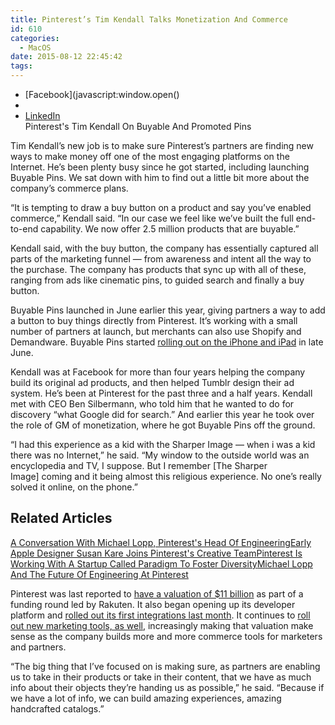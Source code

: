```yaml
---
title: Pinterest’s Tim Kendall Talks Monetization And Commerce
id: 610
categories:
  - MacOS
date: 2015-08-12 22:45:42
tags:
---
```


<div readability="26">

<div>
<div>

*   [<span>Facebook</span>](javascript:window.open()
*   <a target="_blank" target="_blank" data-url="http%3A%2F%2Ftechcrunch.com%2Fvideo%2Fpinterests-tim-kendall-on-buyable-and-promoted-pins%2F519008453%2F" data-title="Pinterest%27s%20Tim%20Kendall%20On%20Buyable%20And%20Promoted%20Pins"/>
*   <a target="_blank" href="javascript:window.open('http://www.linkedin.com/shareArticle?mini=true&amp;url=http%3A%2F%2Ftechcrunch.com%2Fvideo%2Fpinterests-tim-kendall-on-buyable-and-promoted-pins%2F519008453%2F&amp;title=Pinterest%27s%20Tim%20Kendall%20On%20Buyable%20And%20Promoted%20Pins&amp;source=TechCrunch', 'linkedin', 'height=550,width=420');"><span>LinkedIn</span></a><div>Pinterest's Tim Kendall On Buyable And Promoted Pins</div></div></div>

Tim Kendall’s new job is to make sure Pinterest’s partners are finding new ways to make money off one of the most engaging platforms on the Internet. He’s been plenty busy since he got started, including launching Buyable Pins. We sat down with him to find out a little bit more about the company’s commerce plans.

“It is tempting to draw a buy button on a product and say you’ve enabled commerce,” Kendall said. “In our case we feel like we’ve built the full end-to-end capability. We now offer 2.5 million products that are buyable.”

Kendall said, with the buy button, the company has essentially captured all parts of the marketing funnel — from awareness and intent all the way to the purchase. The company has products that sync up with all of these, ranging from ads like cinematic pins, to guided search and finally a buy button.

Buyable Pins launched in June earlier this year, giving partners a way to add a button to buy things directly from Pinterest. It’s working with a small number of partners at launch, but merchants can also use Shopify and Demandware. Buyable Pins started [rolling out on the iPhone and iPad](http://techcrunch.com/2015/06/30/pinterest-has-started-rolling-out-buyable-pins-on-the-iphone-and-ipad/) in late June.

<div>
<div/></div>

Kendall was at Facebook for more than four years helping the company build its original ad products, and then helped Tumblr design their ad system. He’s been at Pinterest for the past three and a half years. Kendall met with CEO Ben Silbermann, who told him that he wanted to do for discovery “what Google did for search.” And earlier this year he took over the role of GM of monetization, where he got Buyable Pins off the ground.

“I had this experience as a kid with the Sharper Image — when i was a kid there was no Internet,” he said. “My window to the outside world was an encyclopedia and TV, I suppose. But I remember [The Sharper Image] coming and it being almost this religious experience. No one’s really solved it online, on the phone.”

<div>

## Related Articles
[A Conversation With Michael Lopp, Pinterest's Head Of Engineering](http://techcrunch.com/2015/08/01/a-conversation-with-michael-lopp-pinterests-head-of-engineering/)[Early Apple Designer Susan Kare Joins Pinterest's Creative Team](http://techcrunch.com/2015/07/31/former-apple-designer-susan-kare-joins-pinterests-creative-team/)[Pinterest Is Working With A Startup Called Paradigm To Foster Diversity](http://techcrunch.com/2015/07/30/pinterest-is-working-with-a-startup-called-paradigm-to-foster-diversity/)[Michael Lopp And The Future Of Engineering At Pinterest](http://techcrunch.com/2015/07/29/michael-lopp-and-the-future-of-engineering-at-pinterest/)</div>Pinterest was last reported to [have a valuation of $11 billion](http://techcrunch.com/2015/05/09/pinterest-186m-series-g-plus-secondary-sale/) as part of a funding round led by Rakuten. It also began opening up its developer platform and [rolled out its first integrations last month](http://techcrunch.com/2015/07/08/pinterest-rolls-out-its-first-development-platform-integrations/). It continues to [roll out new marketing tools, as well](http://techcrunch.com/2015/04/27/pinterest-adds-tools-for-marketers-to-post-better-pins/), increasingly making that valuation make sense as the company builds more and more commerce tools for marketers and partners.

“The big thing that I’ve focused on is making sure, as partners are enabling us to take in their products or take in their content, that we have as much info about their objects they’re handing us as possible,” he said. “Because if we have a lot of info, we can build amazing experiences, amazing handcrafted catalogs.”
</div>
